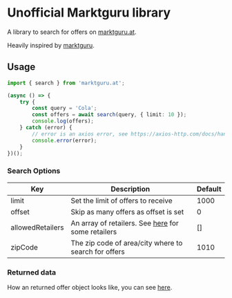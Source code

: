 # Unofficial Marktguru library

A library to search for offers on [marktguru.at](https://marktguru.at).

Heavily inspired by [marktguru](https://github.com/sydev/marktguru).

## Usage

```ts
import { search } from 'marktguru.at';

(async () => {
    try {
        const query = 'Cola';
        const offers = await search(query, { limit: 10 });
        console.log(offers);
    } catch (error) {
        // error is an axios error, see https://axios-http.com/docs/handling_errors for more infos
        console.error(error);
    }
})();
```

### Search Options

| Key              | Description                                                                        | Default |
| ---------------- | ---------------------------------------------------------------------------------- | ------- |
| limit            | Set the limit of offers to receive                                                 | 1000    |
| offset           | Skip as many offers as offset is set                                               | 0       |
| allowedRetailers | An array of retailers. See [here](typings/index.d.ts#L1) for some retailers        | []      |
| zipCode          | The zip code of area/city where to search for offers                               | 1010    |

### Returned data

How an returned offer object looks like, you can see [here](typings/index.d.ts#L88).

